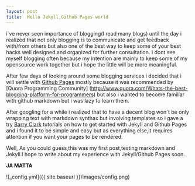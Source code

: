 ```yaml
---
layout: post
title:  Hello Jekyll,Github Pages world
---
```


i`ve never seen importance of blogging(I read many blogs) until the day i realized that not only blogging is to communicate and get feedback with/from others but also one of the best way to keep some of your best hacks well designed and organized for further consultation.
I dont see myself blogging often because  my intention are mainly to keep some of my opensource work together but i hope the little will be more meaningful.


After few days of looking around some blogging services i decided that i will settle with [Github Pages](http://pages.github.com) mostly because it was recommended by [Quora Programming Community] (http://www.quora.com/Whats-the-best-blogging-platform-for-programmers) but also i wanted to become familiar with github markdown but i was  lazy to learn them.

After  googling for a while  i realized that to have a decent blog won`t be only wrapping text with markdown synthax but involving templates so i gave  a try   [ Barry Clark](http://www.smashingmagazine.com/2014/08/build-blog-jekyll-github-pages/) tutorials on how to get started with   Jekyll and Github Pages and i found it to be simple and easy  but as everything else,it requires attention if you want your pages to be rendered.


Well, As you could guess,this was my first post,testing markdown and Jekyll.I hope to write about my experience with Jekyll/Github Pages soon.

**JA MATTA**


![_config.yml]({{ site.baseurl }}/images/config.png)


